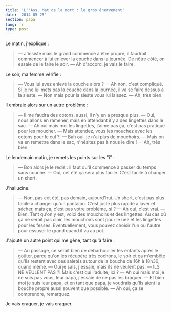 ```yaml
---
title: 'L''Ass. Mat de la mort : le gros énervement'
date: '2014-05-25'
section: papa
lang: fr
type: post
---
```


Le matin, j'explique :

> — J'insiste mais le grand commence à être propre, il faudrait commencer à lui enlever la couche dans la journée. De nôtre côté, on essaie de le faire le soir.
> — Ah d'accord, je vais le faire.

Le soir, ma femme vérifie :

> — Vous lui avez enlevé la couche alors ?
> — Ah non, c'est compliqué. Si je ne lui mets pas la couche dans la journée, il va se faire dessus à la sieste.
> — Non mais pour la sieste vous lui laissez.
> — Ah, très bien.

Il embraie alors sur un autre problème :

> — Il me faudra des cotons, aussi, il n'y en a presque plus.
> — Oui, nous allons en ramener, mais en attendant il y a des lingettes dans le sac.
> — Ah oui mais moi les lingettes, j'aime pas ça, c'est pas pratique pour les moucher.
> — Mais attendez, vous les mouchez avec les cotons pour le cul ?!
> — Bah oui, je n'ai plus de mouchoirs.
> — Mais on va en remettre dans le sac, n'hésitez pas à nous le dire !
> — Ah, très bien.

Le lendemain matin, je remets les points sur les "i" :

> — Bon alors je le redis : il faut qu'il commence à passer du temps sans couche.
> — Oui, cet été ça sera plus facile. C'est facile à changer un short.

J'hallucine.

> — Non, pas cet été, pas demain, aujourd'hui. Un short, c'est pas plus facile à changer qu'un pantalon. C'est juste plus rapide à laver et sécher, mais ça, c'est pas votre problème, si ?
> — Ah oui, c'est vrai.
> — Bien. Tant qu'on y est, voici des mouchoirs et des lingettes. Au cas où ça ne serait pas clair, les mouchoirs sont pour le nez et les lingettes pour les fesses. Eventuellement, vous pouvez choisir l'un ou l'autre pour essuyer le grand quand il va au pot.

J'ajoute un autre point qui me gêne, tant qu'à faire :

> — Au passage, ce serait bien de débarbouiller les enfants après le goûter, parce qu'on les récupère très cochons, le soir et ça m'embête qu'ils restent avec des saletés autour de la bouche de 16h à 18h30, quand même.
> — Oui je sais, j'essaie, mais ils ne veulent pas.
> — ILS NE VEULENT PAS ?! Mais c'est qui l'adulte, ici ?
> — Ah oui mais moi je ne suis pas vous, leur papa, j'essaie de ne pas les braquer.
> — Et bien moi je suis leur papa, et en tant que papa, je voudrais qu'ils aient la bouche propre aussi souvent que possible.
> — Ah oui, ça se comprendre, remarquez.

Je vais craquer, je vais craquer.
